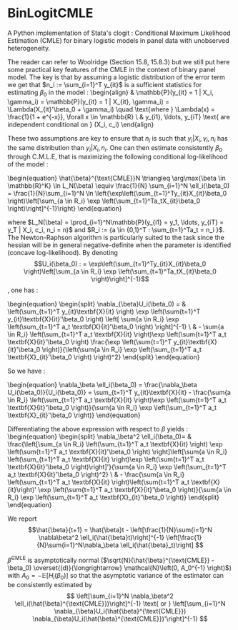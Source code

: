 # BinLogitCMLE
A Python implementation of Stata's clogit : Conditional Maximum Likelihood Estimation (CMLE) for binary logistic models in panel data with unobserved heterogeneity. 

The reader can refer to Woolridge (Section 15.8, 15.8.3) but we still put here some practical key features of the CMLE in the context of binary panel model. The key is that by assuming a logistic distribution of the error term we get that $n_i := \sum_{i=1}^T y_{it}$ is a sufficient statistics for estimating $\beta_0$ in the model : \begin{align} & \mathbb{P}(y_{it} = 1 | X_i, \gamma_i) = \mathbb{P}(y_{it} = 1 | X_{it}, \gamma_i) = \Lambda(X_{it}'\beta_0 + \gamma_i) \quad \text{where } \Lambda(x) = \frac{1}{1 + e^{-x}}, \forall x \in \mathbb{R} \ & y_{i1}, \ldots, y_{iT} \text{ are independent conditional on } (X_i, c_i) \end{align}

These two assumptions are key to ensure that $n_i$ is such that $y_i | X_i, \gamma_i, n_i$ has the same distribution than $y_i | X_i, n_i$. One can then estimate consistently $\beta_0$ through C.M.L.E, that is maximizing the following conditional log-likelihood of the model :

\begin{equation} \hat{\beta}^{\text{CMLE}}N \triangleq \arg\max{\beta \in \mathbb{R}^K} \ln L_N(\beta) \equiv \frac{1}{N} \sum_{i=1}^N \ell_i(\beta_0) = \frac{1}{N}\sum_{i=1}^N \ln \left{\exp\left(\sum_{t=1}^Ty_{it}X_{it}\beta_0 \right)\left[\sum_{a \in R_i} \exp \left(\sum_{t=1}^Ta_tX_{it}\beta_0 \right)\right]^{-1}\right} \end{equation}

where $L_N(\beta) = \prod_{i=1}^N\mathbb{P}(y_{i1} = y_1, \ldots, y_{iT} = y_T | X_i, c_i, n_i = n)$ and $R_i := {a \in {0,1}^T : \sum_{t=1}^Ta_t = n_i }$. The Newton-Raphson algorithm is particularly suited to the task since the hessian will be in general negative-definite when the parameter is identified (concave log-likelihood). By denoting $$U_i(\beta_0) : = \exp\left(\sum_{t=1}^Ty_{it}X_{it}\beta_0 \right)\left[\sum_{a \in R_i} \exp \left(\sum_{t=1}^Ta_tX_{it}\beta_0 \right)\right]^{-1}$$ , one has :

\begin{equation} \begin{split} \nabla_{\beta}U_i(\beta_0) = & \left(\sum_{t=1}^T y_{it}\textbf{X}{it} \right) \exp \left(\sum{t=1}^T y_{it}\textbf{X}{it}'\beta_0 \right) \left[ \sum{a \in R_i} \exp \left(\sum_{t=1}^T a_t \textbf{X}{it}'\beta_0 \right) \right]^{-1} \ & - \sum{a \in R_i} \left(\sum_{t=1}^T a_t \textbf{X}{it} \right)\exp \left(\sum{t=1}^T a_t \textbf{X}{it}'\beta_0 \right) \frac{\exp \left(\sum{t=1}^T y_{it}\textbf{X}{it}'\beta_0 \right)}{\left(\sum{a \in R_i} \exp \left(\sum_{t=1}^T a_t \textbf{X}_{it}'\beta_0 \right) \right)^2} \end{split} \end{equation}

So we have :

\begin{equation} \nabla_\beta \ell_i(\beta_0) = \frac{\nabla_\beta U_i(\beta_0)}{U_i(\beta_0)} = \sum_{t=1}^T y_{it}\textbf{X}{it} - \frac{\sum{a \in R_i} \left(\sum_{t=1}^T a_t \textbf{X}{it} \right)\exp \left(\sum{t=1}^T a_t \textbf{X}{it}'\beta_0 \right)}{\sum{a \in R_i} \exp \left(\sum_{t=1}^T a_t \textbf{X}_{it}'\beta_0 \right)} \end{equation}

Differentiating the above expression with respect to $\beta$ yields : \begin{equation} \begin{split} \nabla_\beta^2 \ell_i(\beta_0)= & \frac{\left[\sum_{a \in R_i} \left(\sum_{t=1}^T a_t \textbf{X}{it} \right) \exp \left(\sum{t=1}^T a_t \textbf{X}{it}'\beta_0 \right) \right]\left[\sum{a \in R_i} \left(\sum_{t=1}^T a_t \textbf{X}{it} \right)\exp \left(\sum{t=1}^T a_t \textbf{X}{it}'\beta_0 \right)\right]'}{\sum{a \in R_i} \exp \left(\sum_{t=1}^T a_t \textbf{X}{it}'\beta_0 \right)^2} \ & - \frac{\sum{a \in R_i} \left(\sum_{t=1}^T a_t \textbf{X}{it} \right)\left(\sum{t=1}^T a_t \textbf{X}{it}\right)' \exp \left(\sum{t=1}^T a_t \textbf{X}{it}'\beta_0 \right)}{\sum{a \in R_i} \exp \left(\sum_{t=1}^T a_t \textbf{X}_{it}'\beta_0 \right)} \end{split} \end{equation}

We report $$\hat{\beta}{t+1} = \hat{\beta}t - \left[\frac{1}{N}\sum{i=1}^N \nabla\beta^2 \ell_i(\hat{\beta}t)\right]^{-1} \left[\frac{1}{N}\sum{i=1}^N\nabla_\beta \ell_i(\hat{\beta}_t)\right] $$

$\hat{\beta}^{\text{CMLE}}$ is asymptotically normal ($\sqrt{N}(\hat{\beta}^{\text{CMLE}} - \beta_0) \overset{(d)}{\longrightarrow} \mathcal{N}\left(0, A_0^{-1} \right)$) with $A_0 = - \mathbb{E}[H_i(\beta_0)]$ so that the asymptotic variance of the estimator can be consistently estimated by $$ \left[\sum_{i=1}^N \nabla_\beta^2 \ell_i(\hat{\beta}^{\text{CMLE}})\right]^{-1} \text{ or } \left[\sum_{i=1}^N \nabla_{\beta}U_i(\hat{\beta}^{\text{CMLE}}) \nabla_{\beta}U_i(\hat{\beta}^{\text{CMLE}})'\right]^{-1} $$
